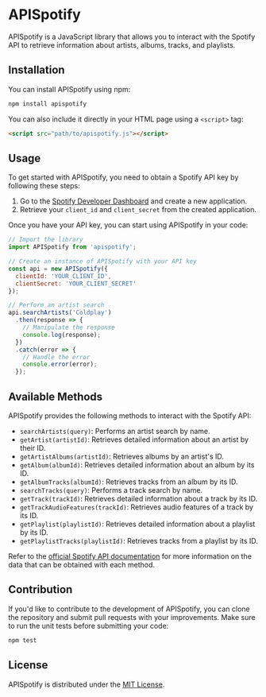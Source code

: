# APISpotify

APISpotify is a JavaScript library that allows you to interact with the Spotify API to retrieve information about artists, albums, tracks, and playlists.

## Installation

You can install APISpotify using npm:

```bash
npm install apispotify
```

You can also include it directly in your HTML page using a `<script>` tag:

```html
<script src="path/to/apispotify.js"></script>
```

## Usage

To get started with APISpotify, you need to obtain a Spotify API key by following these steps:

1. Go to the [Spotify Developer Dashboard](https://developer.spotify.com/dashboard/) and create a new application.
2. Retrieve your `client_id` and `client_secret` from the created application.

Once you have your API key, you can start using APISpotify in your code:

```javascript
// Import the library
import APISpotify from 'apispotify';

// Create an instance of APISpotify with your API key
const api = new APISpotify({
  clientId: 'YOUR_CLIENT_ID',
  clientSecret: 'YOUR_CLIENT_SECRET'
});

// Perform an artist search
api.searchArtists('Coldplay')
  .then(response => {
    // Manipulate the response
    console.log(response);
  })
  .catch(error => {
    // Handle the error
    console.error(error);
  });
```

## Available Methods

APISpotify provides the following methods to interact with the Spotify API:

- `searchArtists(query)`: Performs an artist search by name.
- `getArtist(artistId)`: Retrieves detailed information about an artist by their ID.
- `getArtistAlbums(artistId)`: Retrieves albums by an artist's ID.
- `getAlbum(albumId)`: Retrieves detailed information about an album by its ID.
- `getAlbumTracks(albumId)`: Retrieves tracks from an album by its ID.
- `searchTracks(query)`: Performs a track search by name.
- `getTrack(trackId)`: Retrieves detailed information about a track by its ID.
- `getTrackAudioFeatures(trackId)`: Retrieves audio features of a track by its ID.
- `getPlaylist(playlistId)`: Retrieves detailed information about a playlist by its ID.
- `getPlaylistTracks(playlistId)`: Retrieves tracks from a playlist by its ID.

Refer to the [official Spotify API documentation](https://developer.spotify.com/documentation/web-api/reference/) for more information on the data that can be obtained with each method.

## Contribution

If you'd like to contribute to the development of APISpotify, you can clone the repository and submit pull requests with your improvements. Make sure to run the unit tests before submitting your code:

```bash
npm test
```

## License

APISpotify is distributed under the [MIT License](https://opensource.org/licenses/MIT).
